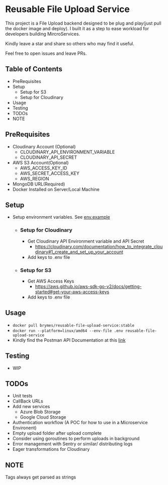 # Reusable File Upload Service

This project is a File Upload backend designed to be plug and play(just pull the
docker image and deploy). I built it as a step to ease workload for developers
building MircroServices.

Kindly leave a star and share so others who may find it useful.

Feel free to open issues and leave PRs.

## Table of Contents

- PreRequisites
- Setup
    - Setup for S3
    - Setup for Cloudinary
- Usage
- Testing
- TODOs
- NOTE

## PreRequisites

- Cloudinary Account (Optional)
    - CLOUDINARY_API_ENVIRONMENT_VARIABLE
    - CLOUDINARY_API_SECRET
- AWS S3 Account(Optional)
    - AWS_ACCESS_KEY_ID
    - AWS_SECRET_ACCESS_KEY
    - AWS_REGION
- MongoDB URL(Required)
- Docker Installed on Server/Local Machine

## Setup

- Setup environment variables. See [env.example](env.example)
    - ### Setup for Cloudinary
        - Get Cloudinary API Environment variable and API Secret
            - https://cloudinary.com/documentation/how_to_integrate_cloudinary#1_create_and_set_up_your_account
        - Add keys to .env file
    - ### Setup for S3
        - Get AWS Access Keys
            - https://aws.github.io/aws-sdk-go-v2/docs/getting-started#get-your-aws-access-keys
        - Add keys to .env file

## Usage

- `docker pull brymes/reusable-file-upload-service:stable`
- `docker run --platform=linux/amd64 --env-file .env reusable-file-upload-service`
- Kindly find the Postman API Documentation at this [link](https://documenter.getpostman.com/view/13151831/UzXYst4Y)

## Testing

- WIP

## TODOs

- Unit tests
- CallBack URLs
- Add new services
    - Azure Blob Storage
    - Google Cloud Storage
- Authentication workflow (A POC for how to use in a Microservice Environent)
- Empty upload folder after upload complete
- Consider using goroutines to perform uploads in background
- Error management with Sentry or similar/ distributing logs
- Eager transformations for Cloudinary

## NOTE

Tags always get parsed as strings
